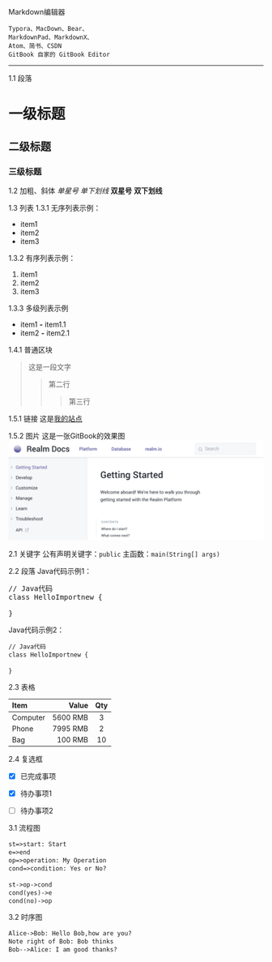 Markdown编辑器
```
Typora、MacDown、Bear、
MarkdownPad、MarkdownX、
Atom、简书、CSDN 
GitBook 自家的 GitBook Editor 
```
---
1.1 段落
# 一级标题
## 二级标题
### 三级标题

1.2 加粗、斜体
*单星号*
_单下划线_
**双星号**
__双下划线__

1.3 列表
1.3.1 无序列表示例：
* item1
* item2
* item3

1.3.2 有序列表示例：
1. item1
1. item2
1. item3

1.3.3 多级列表示例
* item1
 **-** item1.1
* item2
 **-** item2.1

1.4.1 普通区块
> 这是一段文字
>> 第二行
>>> 第三行

1.5.1 链接
这是[我的站点](http://www.gospace.top/zbook/ "一个GitBook搭建的站点")

1.5.2 图片
这是一张GitBook的效果图
![GitBook Picture](../static/gbimg.png "GitBook Picture Snapshot")

2.1 关键字
公有声明关键字：`public`
主函数：`main(String[] args)`

2.2 段落
Java代码示例1：
<pre class=”brush: java; gutter: true;”>
// Java代码
class HelloImportnew {

}
</pre>

Java代码示例2：
```
// Java代码
class HelloImportnew {

}
```

2.3 表格

|Item|Value|Qty|
|:------|----------:|:---:|
|Computer|5600 RMB|3|
|Phone|7995 RMB|2|
|Bag|100 RMB|10|

2.4 复选框
- [x] 已完成事项
- [x] 待办事项1
- [ ] 待办事项2


3.1 流程图

```flow
st=>start: Start
e=>end
op=>operation: My Operation
cond=>condition: Yes or No?

st->op->cond
cond(yes)->e
cond(no)->op
```

3.2 时序图

```sequence
Alice->Bob: Hello Bob,how are you?
Note right of Bob: Bob thinks
Bob-->Alice: I am good thanks?
```